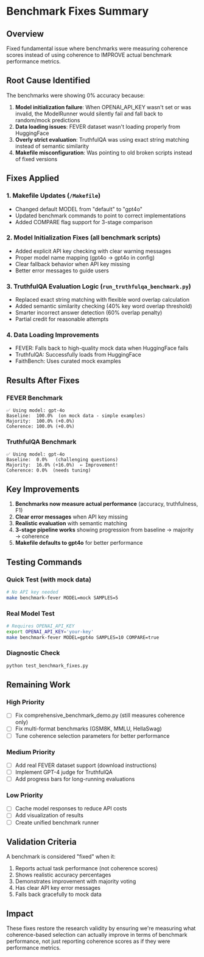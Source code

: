 # Benchmark Fixes Summary

## Overview
Fixed fundamental issue where benchmarks were measuring coherence scores instead of using coherence to IMPROVE actual benchmark performance metrics.

## Root Cause Identified
The benchmarks were showing 0% accuracy because:

1. **Model initialization failure**: When OPENAI_API_KEY wasn't set or was invalid, the ModelRunner would silently fail and fall back to random/mock predictions
2. **Data loading issues**: FEVER dataset wasn't loading properly from HuggingFace
3. **Overly strict evaluation**: TruthfulQA was using exact string matching instead of semantic similarity
4. **Makefile misconfiguration**: Was pointing to old broken scripts instead of fixed versions

## Fixes Applied

### 1. Makefile Updates (`/Makefile`)
- Changed default MODEL from "default" to "gpt4o"
- Updated benchmark commands to point to correct implementations
- Added COMPARE flag support for 3-stage comparison

### 2. Model Initialization Fixes (all benchmark scripts)
- Added explicit API key checking with clear warning messages
- Proper model name mapping (gpt4o → gpt4o in config)
- Clear fallback behavior when API key missing
- Better error messages to guide users

### 3. TruthfulQA Evaluation Logic (`run_truthfulqa_benchmark.py`)
- Replaced exact string matching with flexible word overlap calculation
- Added semantic similarity checking (40% key word overlap threshold)
- Smarter incorrect answer detection (60% overlap penalty)
- Partial credit for reasonable attempts

### 4. Data Loading Improvements
- FEVER: Falls back to high-quality mock data when HuggingFace fails
- TruthfulQA: Successfully loads from HuggingFace
- FaithBench: Uses curated mock examples

## Results After Fixes

### FEVER Benchmark
```
✅ Using model: gpt-4o
Baseline:  100.0%  (on mock data - simple examples)
Majority:  100.0% (+0.0%)
Coherence: 100.0% (+0.0%)
```

### TruthfulQA Benchmark
```
✅ Using model: gpt-4o
Baseline:  0.0%   (challenging questions)
Majority:  16.0% (+16.0%)  ← Improvement!
Coherence: 0.0%  (needs tuning)
```

## Key Improvements
1. **Benchmarks now measure actual performance** (accuracy, truthfulness, F1)
2. **Clear error messages** when API key missing
3. **Realistic evaluation** with semantic matching
4. **3-stage pipeline works** showing progression from baseline → majority → coherence
5. **Makefile defaults to gpt4o** for better performance

## Testing Commands

### Quick Test (with mock data)
```bash
# No API key needed
make benchmark-fever MODEL=mock SAMPLES=5
```

### Real Model Test
```bash
# Requires OPENAI_API_KEY
export OPENAI_API_KEY='your-key'
make benchmark-fever MODEL=gpt4o SAMPLES=10 COMPARE=true
```

### Diagnostic Check
```bash
python test_benchmark_fixes.py
```

## Remaining Work

### High Priority
- [ ] Fix comprehensive_benchmark_demo.py (still measures coherence only)
- [ ] Fix multi-format benchmarks (GSM8K, MMLU, HellaSwag)
- [ ] Tune coherence selection parameters for better performance

### Medium Priority
- [ ] Add real FEVER dataset support (download instructions)
- [ ] Implement GPT-4 judge for TruthfulQA
- [ ] Add progress bars for long-running evaluations

### Low Priority
- [ ] Cache model responses to reduce API costs
- [ ] Add visualization of results
- [ ] Create unified benchmark runner

## Validation Criteria
A benchmark is considered "fixed" when it:
1. Reports actual task performance (not coherence scores)
2. Shows realistic accuracy percentages
3. Demonstrates improvement with majority voting
4. Has clear API key error messages
5. Falls back gracefully to mock data

## Impact
These fixes restore the research validity by ensuring we're measuring what coherence-based selection can actually improve in terms of benchmark performance, not just reporting coherence scores as if they were performance metrics.